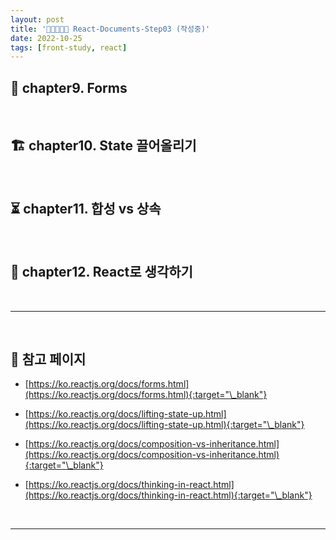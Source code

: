 ```yaml
---
layout: post
title: '👨‍👦‍👦👩‍👧 React-Documents-Step03 (작성중)'
date: 2022-10-25
tags: [front-study, react]
---
```


## 🧾 chapter9. Forms

<br/>

## 🏗 chapter10. State 끌어올리기

<br/>

## ⏳ chapter11. 합성 vs 상속

<br/>

## 🪫 chapter12. React로 생각하기

<br/>

---

<br/>

## 🎫 참고 페이지

- [https://ko.reactjs.org/docs/forms.html](https://ko.reactjs.org/docs/forms.html){:target="\_blank"}
- [https://ko.reactjs.org/docs/lifting-state-up.html](https://ko.reactjs.org/docs/lifting-state-up.html){:target="\_blank"}
- [https://ko.reactjs.org/docs/composition-vs-inheritance.html](https://ko.reactjs.org/docs/composition-vs-inheritance.html){:target="\_blank"}
- [https://ko.reactjs.org/docs/thinking-in-react.html](https://ko.reactjs.org/docs/thinking-in-react.html){:target="\_blank"}

  <br/>

---
